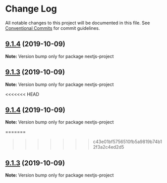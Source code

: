 # Change Log

All notable changes to this project will be documented in this file.
See [Conventional Commits](https://conventionalcommits.org) for commit guidelines.

## [9.1.4](https://github.com/iSplasher/next.js/compare/v9.1.2...v9.1.4) (2019-10-09)

**Note:** Version bump only for package nextjs-project

## [9.1.3](https://github.com/iSplasher/next.js/compare/v9.1.2...v9.1.3) (2019-10-09)

**Note:** Version bump only for package nextjs-project

<<<<<<< HEAD

## [9.1.4](https://github.com/iSplasher/next.js/compare/v9.1.3...v9.1.4) (2019-10-09)

**Note:** Version bump only for package nextjs-project

=======

> > > > > > > c43e01bf5756510fb5a9819b74b12f3a2c4ed2d5

## [9.1.3](https://github.com/iSplasher/next.js/compare/v9.1.2...v9.1.3) (2019-10-09)

**Note:** Version bump only for package nextjs-project

